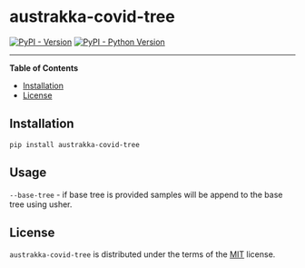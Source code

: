 # austrakka-covid-tree

[![PyPI - Version](https://img.shields.io/pypi/v/austrakka-covid-tree.svg)](https://pypi.org/project/austrakka-covid-tree)
[![PyPI - Python Version](https://img.shields.io/pypi/pyversions/austrakka-covid-tree.svg)](https://pypi.org/project/austrakka-covid-tree)

-----

**Table of Contents**

- [Installation](#installation)
- [License](#license)

## Installation

```console
pip install austrakka-covid-tree
```

## Usage 

`--base-tree` - if base tree is provided samples will be append to the base tree using usher. 


## License

`austrakka-covid-tree` is distributed under the terms of the [MIT](https://spdx.org/licenses/MIT.html) license.
